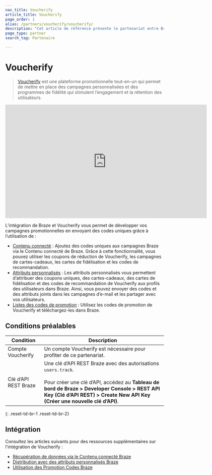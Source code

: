```yaml
---
nav_title: Voucherify
article_title: Voucherify
page_order: 1
alias: /partners/voucherify/voucherify/
description: "Cet article de référence présente le partenariat entre Braze et Voucherify, une plateforme promotionnelle tout-en-un qui permet aux utilisateurs d’envoyer automatiquement des coupons personnalisés, des cartes-cadeaux, des cartes de fidélité, des codes de recommandation et plus encore - le tout par le biais du compte Braze tout en suivant les échanges de points et la croissance de la campagne à chaque étape."
page_type: partner
search_tag: Partenaire

---
```


# Voucherify


> [Voucherify](https://www.voucherify.io/) est une plateforme promotionnelle tout-en-un qui permet de mettre en place des campagnes personnalisées et des programmes de fidélité qui stimulent l’engagement et la rétention des utilisateurs. 

<iframe src="https://player.vimeo.com/video/745340934?h=17ceae8c3c" width="640" height="360" frameborder="0" allow="autoplay; fullscreen; picture-in-picture" allowfullscreen></iframe>

L’intégration de Braze et Voucherify vous permet de développer vos campagnes promotionnelles en envoyant des codes uniques grâce à l’utilisation de :

- [Contenu connecté]({{site.baseurl}}/partners/message_orchestration/channel_extensions/loyalty/voucherify/voucherify_fetching_data_through_braze_connected_content) : Ajoutez des codes uniques aux campagnes Braze via le Contenu connecté de Braze. Grâce à cette fonctionnalité, vous pouvez utiliser les coupons de réduction de Voucherify, les campagnes de cartes-cadeaux, les cartes de fidélisation et les codes de recommandation.
- [Attributs personnalisés]({{site.baseurl}}/partners/message_orchestration/channel_extensions/loyalty/voucherify/voucherify_distribution_with_braze_custom_attributes) : Les attributs personnalisés vous permettent d’attribuer des coupons uniques, des cartes-cadeaux, des cartes de fidélisation et des codes de recommandation de Voucherify aux profils des utilisateurs dans Braze. Ainsi, vous pouvez envoyer des codes et des attributs joints dans les campagnes d’e-mail et les partager avec vos utilisateurs.
- [Listes des codes de promotion]({{site.baseurl}}/partners/message_orchestration/channel_extensions/loyalty/voucherify/voucherify_using_braze_promotion_codes_list) : Utilisez les codes de promotion de Voucherify et téléchargez-les dans Braze.

## Conditions préalables

| Condition | Description |
| ----------- | ----------- |
|Compte Voucherify | Un compte Voucherify est nécessaire pour profiter de ce partenariat. |
| Clé d’API REST Braze | Une clé d’API REST Braze avec des autorisations `users.track`. <br><br> Pour créer une clé d’API, accédez au **Tableau de bord de Braze > Developer Console > REST API Key (Clé d’API REST) > Create New API Key (Créer une nouvelle clé d’API)**. |
{: .reset-td-br-1 .reset-td-br-2}

## Intégration

Consultez les articles suivants pour des ressources supplémentaires sur l'intégration de Voucherify :
- [Récupération de données via le Contenu connecté Braze]({{site.baseurl}}/partners/message_orchestration/channel_extensions/loyalty/voucherify/voucherify_fetching_data_through_braze_connected_content)
- [Distribution avec des attributs personnalisés Braze]({{site.baseurl}}/partners/message_orchestration/channel_extensions/loyalty/voucherify/voucherify_distribution_with_braze_custom_attributes)
- [Utilisation des Promotion Codes Braze]({{site.baseurl}}/partners/message_orchestration/channel_extensions/loyalty/voucherify/voucherify_using_braze_promotion_codes_list)